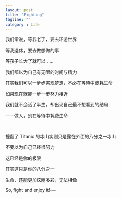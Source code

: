 ```yaml
---
layout: post
title: "Fighting"
tagline: ""
category : Life
---
```



我们常说，等我老了，要去环游世界

等我退休，要去做想做的事

等孩子长大了就可以……

我们都以为自己有无限的时间与精力

其实我们可以一步步实现梦想，不必在等待中徒耗生命

如果现在就能一步一步努力接近

我们就不会活了半生，却出现自己最不想看到的结局

——做人，别在等待中耗费生命

<br/>

撞翻了 Titanic 的冰山实则只是露在外面的八分之一冰山

不要以为自己已经很努力

这已经是你的极限

其实这只是你的八分之一

生命，还能更加炫丽多彩，无法相像

So, fight and enjoy it!~~